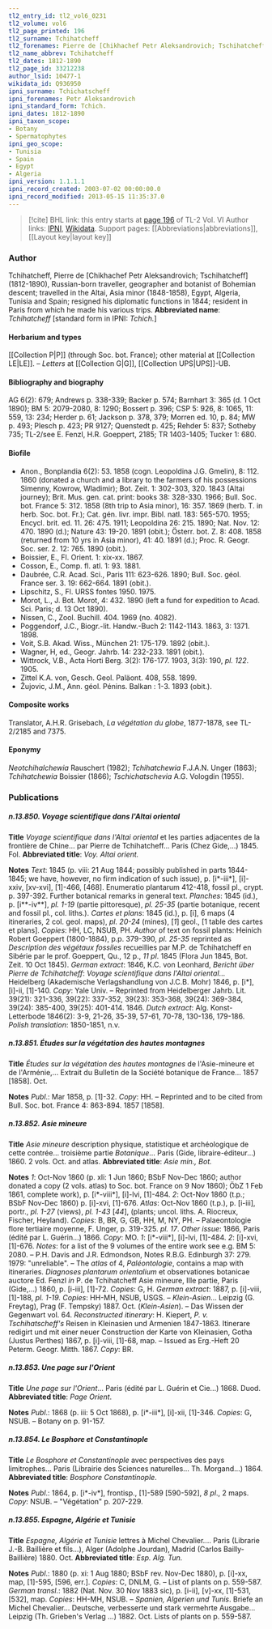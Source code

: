 ```yaml
---
tl2_entry_id: tl2_vol6_0231
tl2_volume: vol6
tl2_page_printed: 196
tl2_surname: Tchihatcheff
tl2_forenames: Pierre de [Chikhachef Petr Aleksandrovich; Tschihatcheff]
tl2_name_abbrev: Tchihatcheff
tl2_dates: 1812-1890
tl2_page_id: 33212238
author_lsid: 10477-1
wikidata_id: Q936950
ipni_surname: Tchichatscheff
ipni_forenames: Petr Aleksandrovich
ipni_standard_form: Tchich.
ipni_dates: 1812-1890
ipni_taxon_scope: 
- Botany
- Spermatophytes
ipni_geo_scope: 
- Tunisia
- Spain
- Egypt
- Algeria
ipni_version: 1.1.1.1
ipni_record_created: 2003-07-02 00:00:00.0
ipni_record_modified: 2013-05-15 11:35:37.0
---
```


> [!cite] BHL link: this entry starts at [page 196](https://www.biodiversitylibrary.org/page/33212238) of TL-2 Vol. VI
> Author links: [IPNI](https://www.ipni.org/a/10477-1), [Wikidata](https://www.wikidata.org/wiki/Q936950). Support pages: [[Abbreviations|abbreviations]], [[Layout key|layout key]]

### Author

Tchihatcheff, Pierre de \[Chikhachef Petr Aleksandrovich; Tschihatcheff\] (1812-1890), Russian-born traveller, geographer and botanist of Bohemian descent; travelled in the Altai, Asia minor (1848-1858), Egypt, Algeria, Tunisia and Spain; resigned his diplomatic functions in 1844; resident in Paris from which he made his various trips. 
**Abbreviated name**: *Tchihatcheff* \[standard form in IPNI: *Tchich.*\]

#### Herbarium and types

[[Collection P|P]] (through Soc. bot. France); other material at [[Collection LE|LE]]. – *Letters* at [[Collection G|G]], [[Collection UPS|UPS]]-UB.

#### Bibliography and biography

AG 6(2): 679; Andrews p. 338-339; Backer p. 574; Barnhart 3: 365 (d. 1 Oct 1890); BM 5: 2079-2080, 8: 1290; Bossert p. 396; CSP 5: 926, 8: 1065, 11: 559, 13: 234; Herder p. 61; Jackson p. 378, 379; Morren ed. 10, p. 84; MW p. 493; Plesch p. 423; PR 9127; Quenstedt p. 425; Rehder 5: 837; Sotheby 735; TL-2/see E. Fenzl, H.R. Goeppert, 2185; TR 1403-1405; Tucker 1: 680.

#### Biofile

- Anon., Bonplandia 6(2): 53. 1858 (cogn. Leopoldina J.G. Gmelin), 8: 112. 1860 (donated a church and a library to the farmers of his possessions Simenny, Kowrow, Wladimir); Bot. Zeit. 1: 302-303, 320. 1843 (Altai journey); Brit. Mus. gen. cat. print: books 38: 328-330. 1966; Bull. Soc. bot. France 5: 312. 1858 (8th trip to Asia minor), 16: 357. 1869 (herb. T. in herb. Soc. bot. Fr.); Cat. gén. livr. impr. Bibl. natl. 183: 565-570. 1955; Encycl. brit. ed. 11. 26: 475. 1911; Leopoldina 26: 215. 1890; Nat. Nov. 12: 470. 1890 (d.); Nature 43: 19-20. 1891 (obit.); Österr. bot. Z. 8: 408. 1858 (returned from 10 yrs in Asia minor), 41: 40. 1891 (d.); Proc. R. Geogr. Soc. ser. 2. 12: 765. 1890 (obit.).
- Boissier, E., Fl. Orient. 1: xix-xx. 1867.
- Cosson, E., Comp. fl. atl. 1: 93. 1881.
- Daubrée, C.R. Acad. Sci., Paris 111: 623-626. 1890; Bull. Soc. géol. France ser. 3. 19: 662-664. 1891 (obit.).
- Lipschitz, S., Fl. URSS fontes 1950. 1975.
- Morot, L., J. Bot. Morot, 4: 432. 1890 (left a fund for expedition to Acad. Sci. Paris; d. 13 Oct 1890).
- Nissen, C., Zool. Buchill. 404. 1969 (no. 4082).
- Poggendorf, J.C., Biogr.-lit. Handw.-Buch 2: 1142-1143. 1863, 3: 1371. 1898.
- Voit, S.B. Akad. Wiss., München 21: 175-179. 1892 (obit.).
- Wagner, H, ed., Geogr. Jahrb. 14: 232-233. 1891 (obit.).
- Wittrock, V.B., Acta Horti Berg. 3(2): 176-177. 1903, 3(3): 190, *pl. 122*. 1905.
- Zittel K.A. von, Gesch. Geol. Paläont. 408, 558. 1899.
- Žujovic, J.M., Ann. géol. Pénins. Balkan : 1-3. 1893 (obit.).

#### Composite works

Translator, A.H.R. Grisebach, *La végétation du globe*, 1877-1878, see TL-2/2185 and 7375.

#### Eponymy

*Neotchihalchewia* Rauschert (1982); *Tchihatchewia* F.J.A.N. Unger (1863); *Tchihatchewia* Boissier (1866); *Tschichatschevia* A.G. Vologdin (1955).

### Publications

##### n.13.850. Voyage scientifique dans l'Altai oriental

**Title**
*Voyage scientifique dans l'Altai oriental* et les parties adjacentes de la frontière de Chine... par Pierre de Tchihatcheff... Paris (Chez Gide,...) 1845. Fol.
**Abbreviated title**: *Voy. Altai orient.*

**Notes**
*Text*: 1845 (p. viii: 21 Aug 1844; possibly published in parts 1844-1845; we have, however, no firm indication of such issue), p. \[i\*-iii\*\], \[i\]-xxiv, \[xv-xvi\], \[1\]-466, \[468\]. Enumeratio plantarum 412-418, fossil pl., crypt. p. 397-392. Further botanical remarks in general text.
*Planches*: 1845 (id.), p. \[i\*\*-iv\*\*\], *pl. 1-19* (partie pittoresque), *pl. 25-35* (partie botanique, recent and fossil pl., col. liths.).
*Cartes et plans*: 1845 (id.), p. \[i\], 6 maps (4 itineraries, 2 col. geol. maps), *pl. 20-24* (mines), \[*1*\] geol., \[1 table des cartes et plans\].
*Copies*: HH, LC, NSUB, PH.
*Author* of text on fossil plants: Heinich Robert Goeppert (1800-1884), p.p. 379-390, *pl. 25-35* reprinted as *Description des végétaux fossiles* recueillies par M.P. de Tchihatcheff en Sibérie par le prof. Goeppert, Qu., 12 p., *11 pl*. 1845 (Flora Jun 1845, Bot. Zeit. 10 Oct 1845).
*German extract*: 1846, K.C. von Leonhard, *Bericht über Pierre de Tchihatcheff*: *Voyage scientifique dans l'Altai oriental*... Heidelberg (Akademische Verlagshandlung von J.C.B. Mohr) 1846, p. \[i\*\], \[i\]-ii, \[1\]-140. *Copy*: Yale Univ. – Reprinted from Heidelberger Jahrb. Lit. 39(21): 321-336, 39(22): 337-352, 39(23): 353-368, 39(24): 369-384, 39(24): 385-400, 39(25): 401-414. 1846.
*Dutch extract*: Alg. Konst- Letterbode 1846(2): 3-9, 21-26, 35-39, 57-61, 70-78, 130-136, 179-186.
*Polish translation*: 1850-1851, n.v.

##### n.13.851. Études sur la végétation des hautes montagnes

**Title**
*Études sur la végétation des hautes montagnes* de l'Asie-mineure et de l'Arménie,... Extrait du Bulletin de la Société botanique de France... 1857 \[1858\]. Oct.

**Notes**
*Publ*.: Mar 1858, p. \[1\]-32. *Copy*: HH. – Reprinted and to be cited from Bull. Soc. bot. France 4: 863-894. 1857 \[1858\].

##### n.13.852. Asie mineure

**Title**
*Asie mineure* description physique, statistique et archéologique de cette contrée... troisième partie *Botanique*... Paris (Gide, libraire-éditeur...) 1860. 2 vols. Oct. and atlas.
**Abbreviated title**: *Asie min., Bot.*

**Notes**
*1*: Oct-Nov 1860 (p. xli: 1 Jun 1860; BSbF Nov-Dec 1860; author donated a copy (2 vols. atlas) to Soc. bot. France on 9 Nov 1860); ÖbZ 1 Feb 1861, complete work), p. \[i\*-viii\*\], \[i\]-lvi, \[1\]-484.
*2*: Oct-Nov 1860 (t.p.; BSbF Nov-Dec 1860) p. \[i\]-xvi, \[1\]-676. *Atlas*: Oct-Nov 1860 (t.p.), p. \[i-iii\], portr., *pl. 1-27* (views), *pl. 1-43* \[*44*\], (plants; uncol. liths. A. Riocreux, Fischer, Heyland).
*Copies*: B, BR, G, GB, HH, M, NY, PH. – Palaeontologie flore tertiaire moyenne, F. Unger, p. 319-325. *pl. 17*.
*Other issue*: 1866, Paris (édité par L. Guérin...) 1866. *Copy*: MO.
*1*: \[i\*-viii\*\], \[i\]-lvi, \[1\]-484.
*2*: \[i\]-xvi, \[1\]-676.
*Notes*: for a list of the 9 volumes of the entire work see e.g. BM 5: 2080. – P.H. Davis and J.R. Edmondson, Notes R.B.G. Edinburgh 37: 279. 1979: "unreliable". – The *atlas* of 4, *Paléontologie*, contains a map with itineraries.
*Diagnoses plantarum orientalium* et observationes botanicae auctore Ed. Fenzl *in* P. de Tchihatcheff Asie mineure, IIIe partie, Paris (Gide,...) 1860, p. \[i-iii\], \[1\]-72. *Copies*: G, H.
*German extract*: 1887, p. \[i\]-viii, \[1\]-188, *pl. 1-19. Copies*: HH-MH, NSUB, USGS. – *Klein-Asien*... Leipzig (G. Freytag), Prag (F. Tempsky) 1887. Oct. (*Klein-Asien*). – Das Wissen der Gegenwart vol. 64.
*Reconstructed itinerary*: H. Kiepert, *P. v. Tschihatscheff's* Reisen in Kleinasien und Armenien 1847-1863. Itinerare redigirt und mit einer neuer Construction der Karte von Kleinasien, Gotha (Justus Perthes) 1867, p. \[i\]-viii, \[1\]-68, map. – Issued as Erg.-Heft 20 Peterm. Geogr. Mitth. 1867. *Copy*: BR.

##### n.13.853. Une page sur l'Orient

**Title**
*Une page sur l'Orient*... Paris (édité par L. Guérin et Cie...) 1868. Duod.
**Abbreviated title**: *Page Orient*.

**Notes**
*Publ*.: 1868 (p. iii: 5 Oct 1868), p. \[i\*-iii\*\], \[i\]-xii, \[1\]-346. *Copies*: G, NSUB. – Botany on p. 91-157.

##### n.13.854. Le Bosphore et Constantinople

**Title**
*Le Bosphore et Constantinople* avec perspectives des pays limitrophes... Paris (Librairie des Sciences naturelles... Th. Morgand...) 1864.
**Abbreviated title**: *Bosphore Constantinople*.

**Notes**
*Publ*.: 1864, p. \[i\*-iv\*\], frontisp., \[1\]-589 \[590-592\], *8 pl*., 2 maps. *Copy*: NSUB. – "Végétation" p. 207-229.

##### n.13.855. Espagne, Algérie et Tunisie

**Title**
*Espagne, Algérie et Tunisie* lettres à Michel Chevalier.... Paris (Librarie J.-B. Baillière et fils...), Alger (Adolphe Jourdan), Madrid (Carlos Bailly-Baillière) 1880. Oct.
**Abbreviated title**: *Esp. Alg. Tun.*

**Notes**
*Publ*.: 1880 (p. xi: 1 Aug 1880; BSbF rev. Nov-Dec 1880), p. \[i\]-xx, map, \[1\]-595, \[596, err.\]. *Copies*: C, DNLM, G. – List of plants on p. 559-587.
*German transl*.: 1882 (Nat. Nov. 30 Nov 1883 sic), p. \[i-ii\], \[v\]-xx, \[1\]-531, \[532\], map.
*Copies*: HH-MH, NSUB. – *Spanien, Algerien und Tunis*. Briefe an Michel Chevalier... Deutsche, verbesserte und stark vermehrte Ausgabe... Leipzig (Th. Grieben's Verlag ...) 1882. Oct. Lists of plants on p. 559-587.

